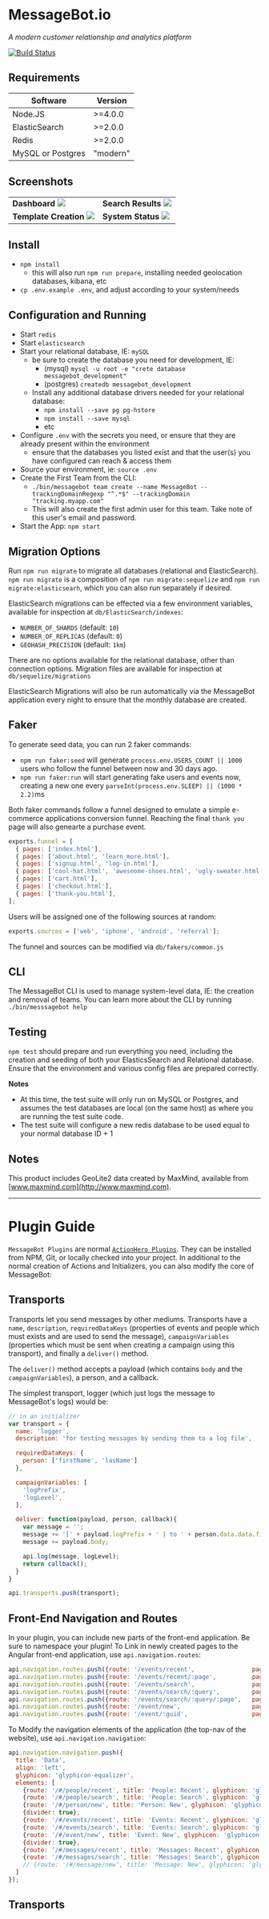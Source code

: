 
# MessageBot.io
*A modern customer relationship and analytics platform*

[![Build Status](https://travis-ci.org/messagebot/messagebot-core.svg?branch=master)](https://travis-ci.org/messagebot/messagebot-core)

## Requirements

| Software          | Version   |
|-------------------|-----------|
| Node.JS           | >=4.0.0   |
| ElasticSearch     | >=2.0.0   |
| Redis             | >=2.0.0   |
| MySQL or Postgres | "modern"  |

## Screenshots

<table>
  <tr valign="top">
    <td>
      <strong>Dashboard</strong>
      <img src="https://raw.githubusercontent.com/messagebot/messagebot-core/master/screenshots/dashboard.png" />
    </td>
    <td>
      <strong>Search Results</strong>
      <img src="https://raw.githubusercontent.com/messagebot/messagebot-core/master/screenshots/people.png" />
    </td>
  </tr>
  <tr tr valign="top">
    <td>
      <strong>Template Creation</strong>
      <img src="https://raw.githubusercontent.com/messagebot/messagebot-core/master/screenshots/templates.png" />
    </td>
    <td>
      <strong>System Status</strong>
      <img src="https://raw.githubusercontent.com/messagebot/messagebot-core/master/screenshots/status.png" />
    </td>
  </tr>
</table>

## Install

- `npm install`
  - this will also run `npm run prepare`, installing needed geolocation databases, kibana, etc
- `cp .env.example .env`, and adjust according to your system/needs

## Configuration and Running

- Start `redis`
- Start `elasticsearch`
- Start your relational database, IE: `mySQL`
  - be sure to create the database you need for development, IE:
    - (mysql) `mysql -u root -e "crete database messagebot_development"`
    - (postgres) `createdb messagebot_development`
  - Install any additional database drivers needed for your relational database:
    - `npm install --save pg pg-hstore`
    - `npm install --save mysql`
    - etc
- Configure `.env` with the secrets you need, or ensure that they are already present within the environment
  - ensure that the databases you listed exist and that the user(s) you have configured can reach & access them
- Source your environment, ie: `source .env`
- Create the First Team from the CLI:
  - `./bin/messagebot team create --name MessageBot --trackingDomainRegexp "^.*$" --trackingDomain "tracking.myapp.com"`
  - This will also create the first admin user for this team.  Take note of this user's email and password.
- Start the App: `npm start`

## Migration Options

Run `npm run migrate` to migrate all databases (relational and ElasticSearch).
`npm run migrate` is a composition of `npm run migrate:sequelize` and `npm run migrate:elasticsearh`, which you can also run separately if desired.

ElasticSearch migrations can be effected via a few environment variables, available for inspection at `db/ElasticSearch/indexes`:

- `NUMBER_OF_SHARDS` (default: `10`)
- `NUMBER_OF_REPLICAS` (default: `0`)
- `GEOHASH_PRECISION` (default: `1km`)

There are no options available for the relational database, other than connection options.  Migration files are available for inspection at `db/sequelize/migrations`

ElasticSearch Migrations will also be run automatically via the MessageBot application every night to ensure that the monthly database are created.

## Faker

To generate seed data, you can run 2 faker commands:

- `npm run faker:seed` will generate `process.env.USERS_COUNT || 1000` users who follow the funnel between now and 30 days ago.
- `npm run faker:run` will start generating fake users and events now, creating a new one every `parseInt(process.env.SLEEP) || (1000 * 2.2)`ms

Both faker commands follow a funnel designed to emulate a simple e-commerce applications conversion funnel.  Reaching the final `thank you` page will also genearte a purchase event.
```js
exports.funnel = [
  { pages: ['index.html'],                                                rate: 1.00 },
  { pages: ['about.html', 'learn_more.html'],                             rate: 0.50 },
  { pages: ['signup.html', 'log-in.html'],                                rate: 0.50 },
  { pages: ['cool-hat.html', 'aweseome-shoes.html', 'ugly-sweater.html'], rate: 0.30 },
  { pages: ['cart.html'],                                                 rate: 0.50 },
  { pages: ['checkout.html'],                                             rate: 0.50 },
  { pages: ['thank-you.html'],                                            rate: 0.99 },
];
```

Users will be assigned one of the following sources at random:
```js
exports.sources = ['web', 'iphone', 'android', 'referral'];
```

The funnel and sources can be modified via `db/fakers/common.js`

## CLI

The MessageBot CLI is used to manage system-level data, IE: the creation and removal of teams.  You can learn more about the CLI by running `./bin/messsagebot help`

## Testing

`npm test` should prepare and run everything you need, including the creation and seeding of both your ElasticsSearch and Relational database.  Ensure that the environment and various config files are prepared correctly.

**Notes**
- At this time, the test suite will only run on MySQL or Postgres, and assumes the test databases are local (on the same host) as where you are running the test suite code.
- The test suite will configure a new redis database to be used equal to your normal database ID + 1

## Notes

This product includes GeoLite2 data created by MaxMind, available from [www.maxmind.com](http://www.maxmind.com).

---

# Plugin Guide

`MessageBot Plugins` are normal [`ActionHero Plugins`](http://www.actionherojs.com/docs/#plugins). They can be installed from NPM, Git, or locally checked into your project.  In additional to the normal creation of Actions and Initializers, you can also modify the core of MessageBot:

## Transports

Transports let you send messages by other mediums.  Transports have a `name`, `description`, `requiredDataKeys` (properties of events and people which must exists and are used to send the message), `campaignVariables` (properties which must be sent when creating a campaign using this transport), and finally a `deliver()` method.

The `deliver()` method accepts a payload (which contains `body` and the `campaignVariables`), a person, and a callback.

The simplest transport, logger (which just logs the message to MessageBot's logs) would be:

```js
// in an initializer
var transport = {
  name: 'logger',
  description: 'for testing messages by sending them to a log file',

  requiredDataKeys: {
    person: ['firstName', 'lasName']
  },

  campaignVariables: [
    'logPrefix',
    'logLevel',
  ],

  deliver: function(payload, person, callback){
    var message = '';
    message += '[' + payload.logPrefix + ' | to ' + person.data.data.firstName + ' ' + person.data.data.firstName + '] ';
    message += payload.body;

    api.log(message, logLevel);
    return callback();
  }
}

api.transports.push(transport);
```

## Front-End Navigation and Routes

In your plugin, you can include new parts of the front-end application. Be sure to namespace your plugin!
To Link in newly created pages to the Angular front-end application, use `api.navigation.routes`:

```js
api.navigation.routes.push({route: '/events/recent',                page: 'pages/events/recent.html',    title: 'MessageBot: Events',      auth: true});
api.navigation.routes.push({route: '/events/recent/:page',          page: 'pages/events/recent.html',    title: 'MessageBot: Events',      auth: true});
api.navigation.routes.push({route: '/events/search',                page: 'pages/events/search.html',    title: 'MessageBot: Events',      auth: true});
api.navigation.routes.push({route: '/events/search/:query',         page: 'pages/events/search.html',    title: 'MessageBot: Events',      auth: true});
api.navigation.routes.push({route: '/events/search/:query/:page',   page: 'pages/events/search.html',    title: 'MessageBot: Events',      auth: true});
api.navigation.routes.push({route: '/event/new',                    page: 'pages/event/new.html',        title: 'MessageBot: Event',       auth: true});
api.navigation.routes.push({route: '/event/:guid',                  page: 'pages/event/view.html',       title: 'MessageBot: Event',       auth: true});
```

To Modify the navigation elements of the application (the top-nav of the website), use `api.navigation.navigation`:

```js
api.navigation.navigation.push({
  title: 'Data',
  align: 'left',
  glyphicon: 'glyphicon-equalizer',
  elements: [
    {route: '/#/people/recent', title: 'People: Recent', glyphicon: 'glyphicon-user', highlights: ['^\/people\/recent.*$']},
    {route: '/#/people/search', title: 'People: Search', glyphicon: 'glyphicon-user', highlights: ['^\/people\/search.*$']},
    {route: '/#/person/new', title: 'Person: New', glyphicon: 'glyphicon-user', highlights: ['^\/person\/new$']},
    {divider: true},
    {route: '/#/events/recent', title: 'Events: Recent', glyphicon: 'glyphicon-equalizer', highlights: ['^\/events\/recent.*$']},
    {route: '/#/events/search', title: 'Events: Search', glyphicon: 'glyphicon-equalizer', highlights: ['^\/events\/search.*$']},
    {route: '/#/event/new', title: 'Event: New', glyphicon: 'glyphicon-equalizer', highlights: ['^\/event\/new$']},
    {divider: true},
    {route: '/#/messages/recent', title: 'Messages: Recent', glyphicon: 'glyphicon-envelope', highlights: ['^\/messages\/recent.*$']},
    {route: '/#/messages/search', title: 'Messages: Search', glyphicon: 'glyphicon-envelope', highlights: ['^\/messages\/search.*$']},
    // {route: '/#/message/new', title: 'Message: New', glyphicon: 'glyphicon-envelope', highlights: ['^\/message\/new$']},
  ]
});

```

## Transports
